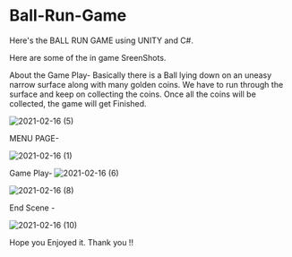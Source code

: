 # Ball-Run-Game
Here's the BALL RUN GAME using UNITY and C#.

Here are some of the in game SreenShots.

About the Game Play- 
Basically there is a Ball lying down on an uneasy narrow surface along with many golden coins.
We have to run through the surface and keep on collecting the coins.
Once all the coins will be collected, the game will get Finished.

![2021-02-16 (5)](https://user-images.githubusercontent.com/73219080/108047929-66e51480-706c-11eb-91c7-1f13c900ec6b.png)

MENU PAGE-

![2021-02-16 (1)](https://user-images.githubusercontent.com/73219080/108048084-9e53c100-706c-11eb-8b6e-132e52df7244.png)

Game Play-
![2021-02-16 (6)](https://user-images.githubusercontent.com/73219080/108048263-d0fdb980-706c-11eb-9ee6-2932a91d1805.png)

![2021-02-16 (8)](https://user-images.githubusercontent.com/73219080/108048386-fbe80d80-706c-11eb-953d-fe3804301407.png)


End Scene -

![2021-02-16 (10)](https://user-images.githubusercontent.com/73219080/108048530-289c2500-706d-11eb-86ab-1e03d516c18d.png)

Hope you Enjoyed it.
Thank you !!






